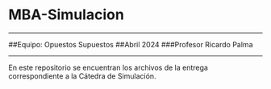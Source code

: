 # MBA-Simulacion
***
##Equipo: Opuestos Supuestos
##Abril 2024
###Profesor Ricardo Palma
***
En este repositorio se encuentran los archivos de la entrega correspondiente a la Cátedra de Simulación.

